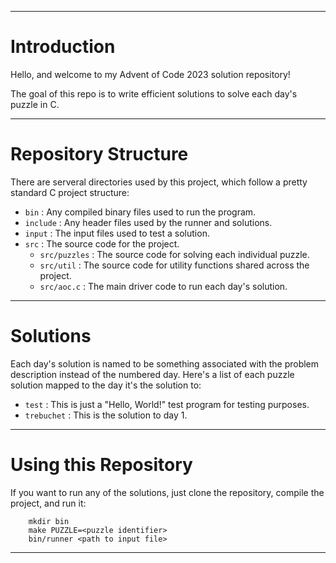 
***

# Introduction

Hello, and welcome to my Advent of Code 2023 solution repository!

The goal of this repo is to write efficient solutions to solve
each day's puzzle in C.

***

# Repository Structure

There are serveral directories used by this project,
which follow a pretty standard C project structure:
- `bin` : Any compiled binary files used to run the program.
- `include` : Any header files used by the runner and solutions.
- `input` : The input files used to test a solution.
- `src` : The source code for the project.
    - `src/puzzles` : The source code for solving each individual puzzle.
    - `src/util` : The source code for utility functions shared across the project. 
    - `src/aoc.c` : The main driver code to run each day's solution.

***

# Solutions

Each day's solution is named to be something associated with the problem 
description instead of the numbered day. Here's a list of each puzzle solution
mapped to the day it's the solution to:
- `test` : This is just a "Hello, World!" test program for testing purposes.
- `trebuchet` : This is the solution to day 1.

***

# Using this Repository

If you want to run any of the solutions, just clone the repository,
compile the project, and run it:
```
    mkdir bin  
    make PUZZLE=<puzzle identifier>
    bin/runner <path to input file>  
```
***
